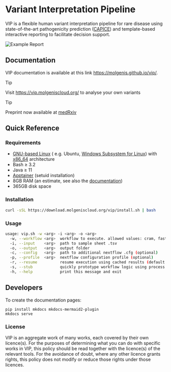 # Variant Interpretation Pipeline

VIP is a flexible human variant interpretation pipeline for rare disease using state-of-the-art pathogenicity
prediction ([CAPICE](https://github.com/molgenis/capice)) and template-based interactive reporting to facilitate
decision support.

![Example Report](docs/img/report_example.png)

## Documentation

VIP documentation is available at this link https://molgenis.github.io/vip/.

> [!TIP]
> Visit <a href="https://vip.molgeniscloud.org/">https://vip.molgeniscloud.org/</a> to analyse your own variants

> [!TIP]
> Preprint now available at <a href="https://doi.org/10.1101/2024.04.11.24305656">medRxiv</a>

## Quick Reference

### Requirements

- [GNU-based Linux](https://en.wikipedia.org/wiki/Linux_distribution#Widely_used_GNU-based_or_GNU-compatible_distributions) (
  e.g. Ubuntu, [Windows Subsystem for Linux](https://learn.microsoft.com/en-us/windows/wsl/about))
  with [x86_64](https://en.wikipedia.org/wiki/X86-64) architecture
- Bash ≥ 3.2
- Java ≥ 11
- [Apptainer](https://apptainer.org/docs/admin/main/installation.html#install-from-pre-built-packages) (setuid
  installation)
- 8GB RAM (an estimate, see also the [documentation](https://molgenis.github.io/vip/get_started/requirements/))
- 365GB disk space

### Installation

```bash
curl -sSL https://download.molgeniscloud.org/vip/install.sh | bash
```

### Usage

```bash
usage: vip.sh -w <arg> -i <arg> -o <arg>
  -w, --workflow <arg>  workflow to execute. allowed values: cram, fastq, gvcf, vcf
  -i, --input    <arg>  path to sample sheet .tsv
  -o, --output   <arg>  output folder
  -c, --config   <arg>  path to additional nextflow .cfg (optional)
  -p, --profile  <arg>  nextflow configuration profile (optional)
  -r, --resume          resume execution using cached results (default: false)
  -s, --stub            quickly prototype workflow logic using process script stubs
  -h, --help            print this message and exit
```

## Developers

To create the documentation pages:

```
pip install mkdocs mkdocs-mermaid2-plugin
mkdocs serve
```

### License

VIP is an aggregate work of many works, each covered by their own licence(s). For the purposes of determining what you
can do with specific works in VIP, this policy should be read together with the licence(s) of the relevant tools. For
the avoidance of doubt, where any other licence grants rights, this policy does not modify or reduce those rights under
those licences.
